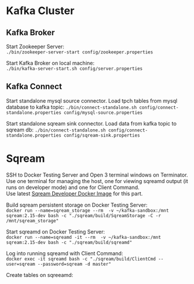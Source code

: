 # Kafka Cluster
## Kafka Broker
Start Zookeeper Server:<br />
`./bin/zookeeper-server-start config/zookeeper.properties`

Start Kafka Broker on local machine:<br />
`./bin/kafka-server-start.sh config/server.properties`

## Kafka Connect
Start standalone mysql source connector. Load tpch tables from mysql database to kafka topic: 
`./bin/connect-standalone.sh config/connect-standalone.properties config/mysql-source.properties`

Start standalone sqream sink connector. Load data from kafka topic to sqream db:
`./bin/connect-standalone.sh config/connect-standalone.properties config/sqream-sink.properties`

# Sqream 
SSH to Docker Testing Server and Open 3 terminal windows on Terminator.<br />
Use one terminal for managing the host, one for viewing sqreamd output (it runs on developer mode) and one for Client Command.<br />
Use latest [Sqream Developer Docker Image](http://gitlab.sq.l/DevOps/sqream-developer) for this part.<br />

Build sqream persistent storage on Docker Testing Server:<br />
`docker run --name=sqream_storage --rm  -v ~/kafka-sandbox:/mnt sqream:2.15-dev bash -c "./sqream/build/SqreamStorage -C -r /mnt/sqream_storage"`

Start sqreamd on Docker Testing Server:<br />
`docker run --name=sqreamd -it --rm  -v ~/kafka-sandbox:/mnt sqream:2.15-dev bash -c "./sqream/build/sqreamd"`

Log into running sqreamd with Client Command:<br />
`docker exec -it sqreamd bash -c "./sqream/build/ClientCmd --user=sqream --password=sqream -d master"`

Create tables on sqreeamd:<br />



